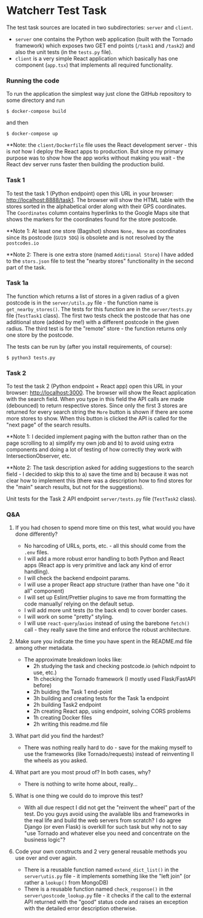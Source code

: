 # Watcherr Test Task
The test task sources are located in two subdirectories: `server` and `client`. 
- `server` one contains the Python web application (built with the Tornado framework) 
which exposes two GET end points (`/task1` and `/task2`) and also the unit tests
(in the `tests.py` file).
- `client` is a very simple React application which basically has one component (`app.tsx`) 
that implements all required functionality. 

### Running the code
To run the application the simplest way just clone the GitHub repository to some directory
and run 
```shell script
$ docker-compose build
```
and then 
```shell script
$ docker-compose up
```

**Note: the `client/Dockerfile` file uses the React development server - this is *not*
how I deploy the React apps to production. But since my primary purpose was to show how
the app works without making you wait - the React dev server runs faster then building 
the production build.

### Task 1

To test the task 1 (Python endpoint) open this URL in your browser:
[http://localhost:8888/task1](http://localhost:8888/task1). 
The browser will show the HTML table with the stores sorted  in the 
alphabetical order along with their GPS coordinates. The `Coordinates` 
column contains hyperlinks to the Google Maps site that shows the markers
for the coordinates found for the store postcode.

**Note 1: At least one store (Bagshot) shows `None, None` as coordinates since
its postcode (`GU19 5DG`) is obsolete and is not resolved by the `postcodes.io`

**Note 2: There is one extra store (named `Additional Store`) I have added to 
the `stors.json` file to test the "nearby stores" functionality in the second part 
of the task.

### Task 1a
The function which returns a list of stores in a given radius of a given postcode
is in the `server/utils.py` file - the function name is `get_nearby_stores()`. 
The tests for this function are in the `server/tests.py` file (`TestTask1` class). 
The first two tests check the postcode that has one additional store (added by me!) 
with a different postcode in the given radius. The third test is for the "remote" store -
the function returns only one store by the postcode.

The tests can be run by (after you install requirements, of course):

``
$ python3 tests.py
``

### Task 2
To test the task 2 (Python endpoint + React app) open this URL in your browser:
[http://localhost:3000](http://localhost:3000). 
The browser will show the React application with the search field. When you type
in this field the API calls are made (debounced) to return respective stores.
Since only the first 3 stores are returned for every search string the `More` button
is shown if there are some more stores to show. When this button is clicked 
the API is called for the "next page" of the search results.

**Note 1: I decided implement paging with the button rather than on the page scrolling 
to a) simplify my own job and b) to avoid using extra components and doing a lot of
testing of how correctly they work with IntersectionObserver, etc.

**Note 2: The task description asked for adding suggestions to the search field -
I decided to skip this to a) save the time and b) because it was not clear how to 
implement this (there was a description how to find stores for the "main" search results,
but not for the suggestions).

Unit tests for the Task 2 API endpoint `server/tests.py` file (`TestTask2` class).

### Q&A

1. If you had chosen to spend more time on this test, what would you have done differently?
    - No harcoding of URLs, ports, etc. - all this should come from the `.env` files.
    - I will add a more robust error handling to both Python and React apps (React app is very
primitive and lack any kind of error handling). 
    - I will check the backend endpoint params. 
    - I will use a proper React app structure (rather than have one "do it all" component)
    - I will set up Eslint/Prettier plugins to save me from formatting the code manually/
    relying on the default setup.
    - I will add more unit tests (to the back end) to cover border cases.
    - I will work on some "pretty" styling.
    - I will use `react-query`/`axios` instead of using the barebone `fetch()` call -
    they really save the time and enforce the robust architecture.
    
2. Make sure you indicate the time you have spent in the README.md file among other metadata.
    - The approximate breakdown looks like:
        - 2h studying the task and checking postcode.io (which ndpoint to use, etc.)
        - 1h checking the Tornado framework (I mostly used Flask/FastAPI before)
        - 2h buiding the Task 1 end-point
        - 3h building and creating tests for the Task 1a endpoint
        - 2h building Task2 endpoint
        - 2h creating React app, using endpoint, solving CORS problems
        - 1h creating Docker files
        - 2h writing this readme.md file
    
3. What part did you find the hardest?
    - There was nothing really hard to do - save for the making myself to use the
    frameworks (like Tornado/requests) instead of reinventing ll the wheels as you asked.
    
 4. What part are you most proud of? In both cases, why?
    - There is nothing to write home about, really...
    
 5. What is one thing we could do to improve this test?
    - With all due respect I did not get the "reinvent the wheel" part of the test.
    Do you guys avoid using the available libs and frameworks in the real life and
    build the web servers from scratch? I do agree Django (or even Flask) is overkill
    for such task but why not to say "use Tornado and whatever else you need and concentrate
    on the business logic"? 
    
 6. Code your own constructs and 2 very general reusable methods you use over and over again.
    - There is a reusable function named `extend_dict_list()` in the `server\utis.py` file - it 
    implements something like the "left join" (or rather a `lookup()` from MongoDB)
    - There is a reusable function named `check_response()` in the `server\postcode_lookup.py`
    file - it checks if the call to the external API returned with the "good" status code
    and raises an exception with the detailed error description otherwise.